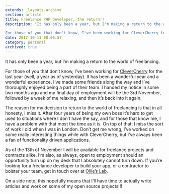 ```yaml
---
extends: _layouts.archive
section: article
title: Freelance PHP developer, the return!!
description: "It has only been a year, but I'm making a return to the world of freelancing.

For those of you that don't know, I've been working for CleverCherry for the last year (well, a year as of yesterday). It has been a wonderful year and a wonderful experience. I've made some friends along the way and I've thoroughly enjoyed being a part of their team. I handed my notice in some two months ago and my final day of employment will be the 3rd November, followed by a week of me relaxing, and then it's back into it again."
date: 2017-10-11 00:00:57
category: personal
archived: true
---
```

It has only been a year, but I’m making a return to the world of freelancing.

For those of you that don’t know, I’ve been working for [CleverCherry](http://clevercherry.com) for the last year (well, a year as of yesterday). It has been a wonderful year and a wonderful experience. I’ve made some friends along the way and I’ve thoroughly enjoyed being a part of their team. I handed my notice in some two months ago and my final day of employment will be the 3rd November, followed by a week of me relaxing, and then it’s back into it again.

The reason for my decision to return to the world of freelancing is that in all honesty, I miss it. After four years of being my own boss it’s hard to get used to situations where I don’t have the say, and for those that know me, I have a problem with that most the time as it is. On top of that, I miss the sort of work I did when I was in London. Don’t get me wrong, I’ve worked on some really interesting things while with CleverCherry, but I’ve always been a fan of functionality driven applications.

As of the 13th of November I will be available for freelance projects and contracts alike. I’m also, as always, open to employment should an opportunity turn up on my desk that I absolutely cannot turn down. If you’re looking for a freelance developer to build your app, or a contractor to bolster your team, get in touch over at [Ollie’s Lab](https://ollieslab.io).

On a side note, this hopefully means that I’ll have time to actually write articles and work on some of my open source projects!!!